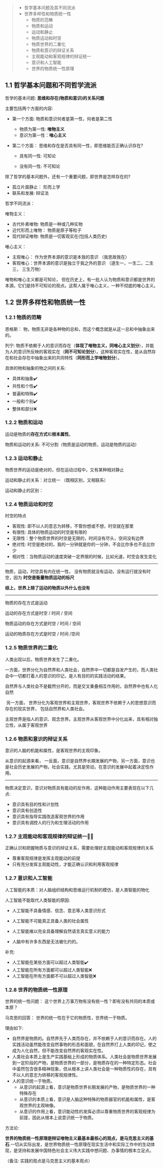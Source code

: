 > - 哲学基本问题及其不同流派
> - 世界多样性和物质统一性
>   - 物质的范畴
>   - 物质和运动
>   - 运动和静止
>   - 物质运动和时空
>   - 物质世界的二重化
>   - 物质和意识的辩证关系
>   - 主观能动和客观规律的辩证统一
>   - 意识和人工智能
>   - 世界的物质统一性原理

## 1.1 哲学基本问题和不同哲学流派

哲学的基本问题:  **思维和存在(物质和意识)的关系问题**

主要包括两个方面的内容:

- 第一个方面: 物质和意识何者是第一性，何者是第二性

  - 物质为第一性: **唯物主义**
  - 意识为第一性：**唯心主义**

- 第二个方面： 思维和存在是否具有同一性，即思维能否正确认识存在?

  - 具有同一性: 可知论

  - 没有同一性: 不可知论

    

除了哲学的基本问题外，还有一个重要问题，即世界是怎样存在的?

- 孤立片面静止： 形而上学
- 联系和发展: 辩证法



哲学不同流派：

唯物主义：

- 古代朴素唯物: 物质是一种或几种实物
- 近代形而上唯物： 物质是原子等粒子
- 现代辩证唯物: 物质是一切客观实在(包括人类历史)

唯心主义：

- 主观唯心： 作为世界本源的意识是本我的意识  （我思故我在）
- 客观唯心：世界本源的意识是独立于我之外的意识  （道生一，一生二，二生三， 三生万物）



唯物和唯心主义都是可知论， 但在历史上，有一批人认为物质和意识都是世界的本源。它们是持不可知论的观点。这帮人属于唯心主义，一种不彻底的唯心主义。

## 1.2 世界多样性和物质统一性

### 1.2.1 物质的范畴

恩格斯： 物，物质无非是各种物的总和，而这个概念就是从这一总和中抽象出来的。

列宁: 物质不依赖于人的意识而存在（**体现了唯物主义，同唯心主义划分**），并能为人的意识所反映的客观实在（**同不可知论划分**）。这种客观实在性，是从自然存在和社会存在中抽象出来的共同特性（**同形而上学唯物划分**）。

具体的物和抽象的物之间的关系:

- 具体和抽象✔️
- 共性和个性✔️
- 普遍和特殊✔️
- 一般和个别✔️
- 整体和部分❌

### 1.2.2 物质和运动

运动是物质的**存在方式**和**根本属性**。

物质和运动的关系: 不可分割（物质是运动的物质，运动是物质的运动）

### 1.2.3 运动和静止

物质世界的运动是绝对的，但在运动过程中，又有某种相对静止

运动和静止的关系：对立统一 （既相区别，又相联系）

运动和静止的区别：

### 1.2.4 物质运动和时空

时空的特点

- 客观性: 即不以人的意志为转移，不管你想或不想，时空就在那里
- 有限性: 具体的物质运动的时空是有限的
- 无限性：整个物质世界的时空是无限的，时间没有尽头，空间没有边界
- 绝对性: 时空是绝对的，我的一分钟就是你的一分钟，不会比你多也不会比你少
- 相对性：当物质运动的速度突破一定界限的时候，比如光速，时空会发生变化

-----

物质，运动，时空具有内在统一性， 没有物质就没有运动，没有运行就没有时空，因为 **时空是衡量物质运动的标尺**

**综上，世界上除了运动的物质以外什么也没有**

---

物质的存在方式是运动

运动的存在方式是时空 / 时间 / 空间

物质运动的存在方式是时空 / 时间 / 空间

运动的物质存在方式是时空 / 时间 /空间

### 1.2.5 物质世界的二重化

人类出现以后，物质世界发生了二重化。

​	一方面，世界分化为自然界和人类社会，自然界中一切都是自发产生的，而人类社会中一切都打着人的意识的印记，是人有目的的实践活动的结果。

自然界与人类社会不是截然分开的，而是交叉重叠相互作用的，自然界中也有人化自然 

​	另一方面， 世界分化为客观世界和主观世界，客观世界不依赖于人的思想意识而存在的现实世界， 包括自然界和人类社会。

主观世界是指人的意识、观念世界。主观世界从客观世界中分化出来，具有相对独立性，从属于客观世界

### 1.2.6 物质和意识的辩证关系

意识的人脑的机能和属性，是客观世界的主观印象。

从意识的起源来看， 一反面，意识是自然界长期发展的产物，另一方面，意识也是社会历史发展的产物，社会实践，尤其是劳动，在意识的发展中起着决定性作用。

----

物质决定意识，意识对物质具有能动的反作用，这种能动作用主要表现在以下几点:

- 意识具有目的性和计划性
- 意识具有创造性
- 意识具有指导实践改造客观世界的作用
- 意识具有调控人的行为和生理活动的作用



### 1.2.7 主观能动和客观规律的辩证统一🦁🦁

正确认识和把握物质与意识的辩证关系，需要处理好主观能动和客观规律的关系

- 尊重客观规律是发挥主观能动的前提
- 只有充分发挥主观能动性，才能正确认识和利用客观规律

### 1.2.7 意识和人工智能

人工智能的本质：对人脑组织结构和思维运行机制的模仿，是人类智能的物化

人工智能不能取代人类智能的原因:

- 人工智能不具备情感、信念、意志等人类意识形式

- 人工智能不可能真正具备人类的社会属性
- 人工智能难以完全具备理解自然语言真实意义的能力
- 人脑中有许多东西是无法被化约的。

补充:

- 人工智能在某些方面可以超过人类智能✔️
- 人工智能在所有方面都可以超过人类智能❌
- 人工智能在所有方面都不可以超过人类智能❌

### 1.2.8 世界的物质统一性原理

世界的统一性问题： 这个世界上万事万物有没有统一性？即有没有共同的本质或本原？

马克思的回答： 世界的统一性在于它的物质性，世界统一于物质。

理由如下:

- 自然界是物质的。自然界先于人类而存在，并不依赖于人的意识而存在。人的实践活动虽然能改变自然事物的形态和面貌，在自然界打上人类的印记，使之成为人化自然，但不能改变自然界的客观实在性。
- 人类社会本质上是生产实践基础上形成的物质体系。人类社会是物质世界发展到一定阶段的产物，是物质世界的一部分，是物质存在的一种特定形态。社会中虽然包含很多精神现象，但从根本上讲人类社会是一种物质性的存在，具有不以人的意志为转移的客观规律性。
- 人的意识统一于物质。
  - 从意识的起源上看，意识是物质世界长期发展的产物，是物质世界的一种特殊存在
  - 从意识的本质上看，意识是人脑这种特殊的物质器官的机能和属性，是客观世界的主观映像。
  - 从意识的作用上看，意识能动性的发挥必须以尊重物质世界的客观规律为前提，因此从根本上说意识统一于物质。

方法论: 

**世界的物质统一性原理是辩证唯物主义最基本最核心的观点，是马克思主义的基石**.一切从实际出发，是世界物质统一性原理在现实生活中和实际工作中的生动体现，是坚持和发展中国特色社会主义伟大实践中想问题、办事情的根本立足点。

（备注: 实践的观点是马克思主义的基本观点）